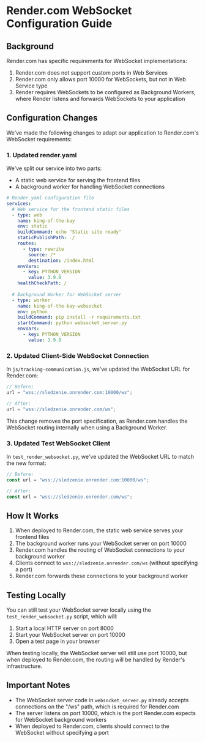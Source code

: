 # Render.com WebSocket Configuration Guide

## Background

Render.com has specific requirements for WebSocket implementations:

1. Render.com does not support custom ports in Web Services
2. Render.com only allows port 10000 for WebSockets, but not in Web Service type
3. Render requires WebSockets to be configured as Background Workers, where Render listens and forwards WebSockets to your application

## Configuration Changes

We've made the following changes to adapt our application to Render.com's WebSocket requirements:

### 1. Updated render.yaml

We've split our service into two parts:
- A static web service for serving the frontend files
- A background worker for handling WebSocket connections

```yaml
# Render.yaml configuration file
services:
  # Web service for the frontend static files
  - type: web
    name: king-of-the-bay
    env: static
    buildCommand: echo "Static site ready"
    staticPublishPath: ./
    routes:
      - type: rewrite
        source: /*
        destination: /index.html
    envVars:
      - key: PYTHON_VERSION
        value: 3.9.0
    healthCheckPath: /
  
  # Background Worker for WebSocket server
  - type: worker
    name: king-of-the-bay-websocket
    env: python
    buildCommand: pip install -r requirements.txt
    startCommand: python websocket_server.py
    envVars:
      - key: PYTHON_VERSION
        value: 3.9.0
```

### 2. Updated Client-Side WebSocket Connection

In `js/tracking-communication.js`, we've updated the WebSocket URL for Render.com:

```javascript
// Before:
url = "wss://sledzenie.onrender.com:10000/ws";

// After:
url = "wss://sledzenie.onrender.com/ws";
```

This change removes the port specification, as Render.com handles the WebSocket routing internally when using a Background Worker.

### 3. Updated Test WebSocket Client

In `test_render_websocket.py`, we've updated the WebSocket URL to match the new format:

```javascript
// Before:
const url = "wss://sledzenie.onrender.com:10000/ws";

// After:
const url = "wss://sledzenie.onrender.com/ws";
```

## How It Works

1. When deployed to Render.com, the static web service serves your frontend files
2. The background worker runs your WebSocket server on port 10000
3. Render.com handles the routing of WebSocket connections to your background worker
4. Clients connect to `wss://sledzenie.onrender.com/ws` (without specifying a port)
5. Render.com forwards these connections to your background worker

## Testing Locally

You can still test your WebSocket server locally using the `test_render_websocket.py` script, which will:
1. Start a local HTTP server on port 8000
2. Start your WebSocket server on port 10000
3. Open a test page in your browser

When testing locally, the WebSocket server will still use port 10000, but when deployed to Render.com, the routing will be handled by Render's infrastructure.

## Important Notes

- The WebSocket server code in `websocket_server.py` already accepts connections on the "/ws" path, which is required for Render.com
- The server listens on port 10000, which is the port Render.com expects for WebSocket background workers
- When deployed to Render.com, clients should connect to the WebSocket without specifying a port
